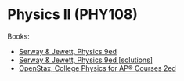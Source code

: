 # Physics II (PHY108)

<!-- Subjects:
- [1. Electric Fields](1_electric_fields.md)
- [2. Gauss's Law](2_gausss_law.md)
- [3. Electric Potential](3_electric_potential.md)
- [4. Capacitance and Dielectrics](4_capacitance_and_eielectrics.md)
- [5. Current and Resistance](5_current_and_resistance.md)
- [6. Direct Current Circuits](6_direct_current_circuits.md)
- [7. Magnetic Fields](7_magnetic_fields.md)
- [8. Sources of Magnetic Field](8_sources_of_magnetic_field.md)
- [9. Faraday's Law](9_faradays_law.md)
- [10. Inductance](10_inductance.md)
- [11. Alternating Current Circuits](11_alternating_current_circuits.md)
- [12. Electromagnetic Waves](12_electromagnetic_waves.md) -->

Books:
- [Serway & Jewett, Physics 9ed](https://annas-archive.org/md5/076b2e7e2084a32914bcb8ca29d04f4d)
- [Serway & Jewett, Physics 9ed [solutions]](https://annas-archive.org/md5/1d4b6c369e3117829a70fcfec481bbe4)
- [OpenStax, College Physics for AP® Courses 2ed](https://openstax.org/details/books/college-physics-ap-courses-2e)
